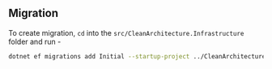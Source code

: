 ## Migration

To create migration, `cd` into the `src/CleanArchitecture.Infrastructure` folder and run - 

```bash
dotnet ef migrations add Initial --startup-project ../CleanArchitecture.API/CleanArchitecture.API.csproj
```